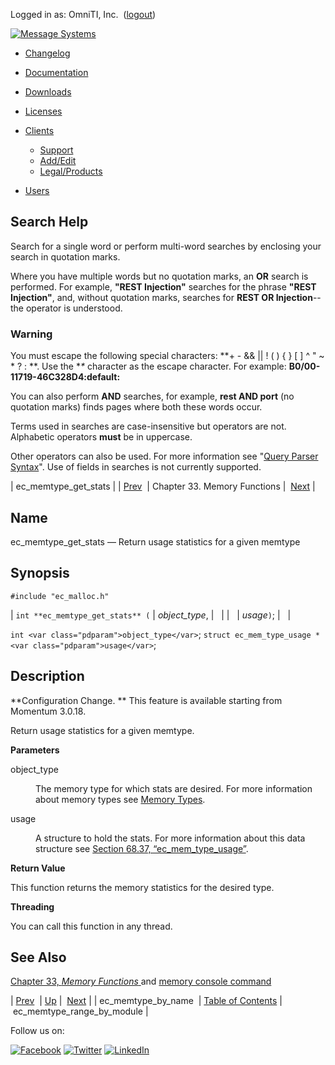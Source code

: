 Logged in as: OmniTI, Inc.  ([logout](https://support.messagesystems.com/logout.php))

[![Message Systems](https://support.messagesystems.com/images/ms-white205.png)](https://support.messagesystems.com/start.php) 

*   [Changelog](https://support.messagesystems.com/start.php?show=changelog)
*   [Documentation](https://support.messagesystems.com/docs/)
*   [Downloads](https://support.messagesystems.com/start.php)

*   [Licenses](https://support.messagesystems.com/license_summary.php)
*   <a href="">Clients</a>
    *   [Support](https://support.messagesystems.com/cs.php)
    *   [Add/Edit](https://support.messagesystems.com/edit_client.php)
    *   [Legal/Products](https://support.messagesystems.com/edit_products.php)
*   [Users](https://support.messagesystems.com/edit_customer.php)

## Search Help

Search for a single word or perform multi-word searches by enclosing your search in quotation marks.

Where you have multiple words but no quotation marks, an **OR** search is performed. For example, **"REST Injection"** searches for the phrase **"REST Injection"**, and, without quotation marks, searches for **REST OR Injection**--the operator is understood.

### Warning

You must escape the following special characters: **+ - && || ! ( ) { } [ ] ^ " ~ * ? : \**. Use the **\** character as the escape character. For example: **B0/00-11719-46C328D4\:default\:**

You can also perform **AND** searches, for example, **rest AND port** (no quotation marks) finds pages where both these words occur.

Terms used in searches are case-insensitive but operators are not. Alphabetic operators **must** be in uppercase.

Other operators can also be used. For more information see "[Query Parser Syntax](https://lucene.apache.org/core/old_versioned_docs/versions/3_0_0/queryparsersyntax.html)". Use of fields in searches is not currently supported.

| ec_memtype_get_stats |
| [Prev](apis.ec_memtype_by_name.php)  | Chapter 33. Memory Functions |  [Next](apis.ec_memtype_range_by_module.php) |

<a name="apis.ec_memtype_get_stats"></a>
## Name

ec_memtype_get_stats — Return usage statistics for a given memtype

## Synopsis

`#include "ec_malloc.h"`

| `int **ec_memtype_get_stats** (` | <var class="pdparam">object_type</var>, |   |
|   | <var class="pdparam">usage</var>`)`; |   |

`int <var class="pdparam">object_type</var>`;
`struct ec_mem_type_usage * <var class="pdparam">usage</var>`;<a name="idp27373504"></a>
## Description

**Configuration Change. ** This feature is available starting from Momentum 3.0.18.

Return usage statistics for a given memtype.

**Parameters**

<dl class="variablelist">

<dt>object_type</dt>

<dd>

The memory type for which stats are desired. For more information about memory types see [Memory Types](arch.primary.apis.php#arch.memory.types "1.3.6.1. Memory Types").

</dd>

<dt>usage</dt>

<dd>

A structure to hold the stats. For more information about this data structure see [Section 68.37, “ec_mem_type_usage”](structs.ec_mem_type_usage.php "68.37. ec_mem_type_usage").

</dd>

</dl>

**Return Value**

This function returns the memory statistics for the desired type.

**Threading**

You can call this function in any thread.

<a name="idp27384480"></a>
## See Also

[Chapter 33, *Memory Functions*          ](memory.php "Chapter 33. Memory Functions") and [memory console command](https://support.messagesystems.com/docs/web-ref/console_commands.memory.php)

| [Prev](apis.ec_memtype_by_name.php)  | [Up](memory.php) |  [Next](apis.ec_memtype_range_by_module.php) |
| ec_memtype_by_name  | [Table of Contents](index.php) |  ec_memtype_range_by_module |

Follow us on:

[![Facebook](https://support.messagesystems.com/images/icon-facebook.png)](http://www.facebook.com/messagesystems) [![Twitter](https://support.messagesystems.com/images/icon-twitter.png)](http://twitter.com/#!/MessageSystems) [![LinkedIn](https://support.messagesystems.com/images/icon-linkedin.png)](http://www.linkedin.com/company/message-systems)